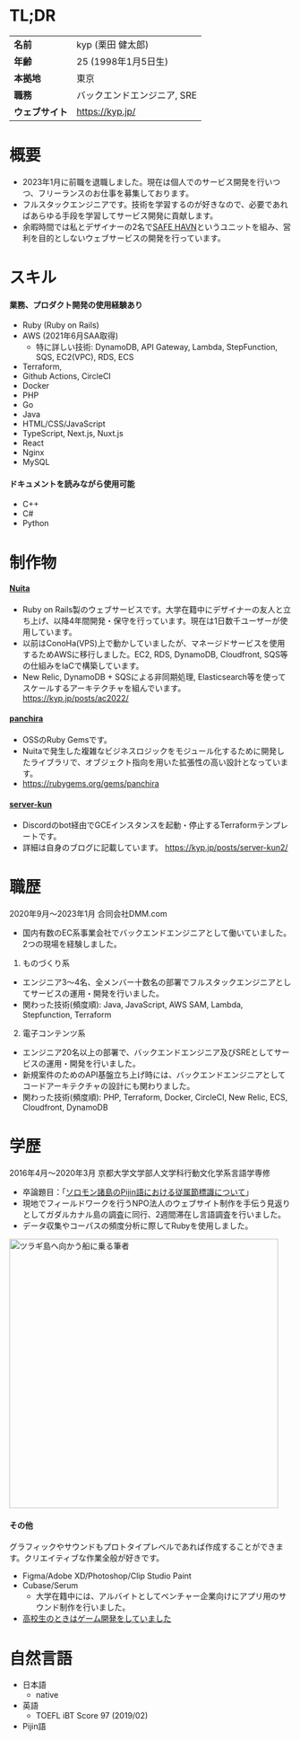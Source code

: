 # TL;DR

|||
|---|---|
|**名前**|kyp (栗田 健太郎)|
|**年齢**|25 (1998年1月5日生)|
|**本拠地**|東京|
|**職務**|バックエンドエンジニア, SRE|
|**ウェブサイト**|https://kyp.jp/|

# 概要
- 2023年1月に前職を退職しました。現在は個人でのサービス開発を行いつつ、フリーランスのお仕事を募集しております。
- フルスタックエンジニアです。技術を学習するのが好きなので、必要であればあらゆる手段を学習してサービス開発に貢献します。
- 余暇時間では私とデザイナーの2名で[SAFE HAVN](https://safehavn.dev/)というユニットを組み、営利を目的としないウェブサービスの開発を行っています。

# スキル
#### 業務、プロダクト開発の使用経験あり
- Ruby (Ruby on Rails)
- AWS (2021年6月SAA取得)
  - 特に詳しい技術: DynamoDB, API Gateway, Lambda, StepFunction, SQS, EC2(VPC), RDS, ECS 
- Terraform, 
- Github Actions, CircleCI
- Docker
- PHP
- Go
- Java
- HTML/CSS/JavaScript
- TypeScript, Next.js, Nuxt.js
- React
- Nginx
- MySQL

#### ドキュメントを読みながら使用可能
- C++
- C#
- Python

# 制作物
#### [Nuita](https://nuita.net/)
- Ruby on Rails製のウェブサービスです。大学在籍中にデザイナーの友人と立ち上げ、以降4年間開発・保守を行っています。現在は1日数千ユーザーが使用しています。
- 以前はConoHa(VPS)上で動かしていましたが、マネージドサービスを使用するためAWSに移行しました。EC2, RDS, DynamoDB, Cloudfront, SQS等の仕組みをIaCで構築しています。
- New Relic, DynamoDB + SQSによる非同期処理, Elasticsearch等を使ってスケールするアーキテクチャを組んでいます。 https://kyp.jp/posts/ac2022/

#### [panchira](https://github.com/nuita/panchira)
- OSSのRuby Gemsです。
- Nuitaで発生した複雑なビジネスロジックをモジュール化するために開発したライブラリで、オブジェクト指向を用いた拡張性の高い設計となっています。
- https://rubygems.org/gems/panchira

#### [server-kun](https://github.com/kypkyp/server-kun)
- Discordのbot経由でGCEインスタンスを起動・停止するTerraformテンプレートです。
- 詳細は自身のブログに記載しています。 https://kyp.jp/posts/server-kun2/

# 職歴
2020年9月～2023年1月 合同会社DMM.com
- 国内有数のEC系事業会社でバックエンドエンジニアとして働いていました。2つの現場を経験しました。
1. ものづくり系
  - エンジニア3〜4名、全メンバー十数名の部署でフルスタックエンジニアとしてサービスの運用・開発を行いました。
  - 関わった技術(頻度順): Java, JavaScript, AWS SAM, Lambda, Stepfunction, Terraform
2. 電子コンテンツ系
  - エンジニア20名以上の部署で、バックエンドエンジニア及びSREとしてサービスの運用・開発を行いました。
  - 新規案件のためのAPI基盤立ち上げ時には、バックエンドエンジニアとしてコードアーキテクチャの設計にも関わりました。
  - 関わった技術(頻度順): PHP, Terraform, Docker, CircleCI, New Relic, ECS, Cloudfront, DynamoDB

# 学歴
2016年4月～2020年3月 京都大学文学部人文学科行動文化学系言語学専修
- 卒論題目：「[ソロモン諸島のPijin語における従属節標識について](https://github.com/kypkyp/sotsuron)」
- 現地でフィールドワークを行うNPO法人のウェブサイト制作を手伝う見返りとしてガダルカナル島の調査に同行、2週間滞在し言語調査を行いました。
- データ収集やコーパスの頻度分析に際してRubyを使用しました。

<img alt="ツラギ島へ向かう船に乗る筆者" src="https://kypprivate.s3-ap-northeast-1.amazonaws.com/kyp_on_ship.jpg" width="480px">

#### その他

グラフィックやサウンドもプロトタイプレベルであれば作成することができます。クリエイティブな作業全般が好きです。

- Figma/Adobe XD/Photoshop/Clip Studio Paint
- Cubase/Serum
  - 大学在籍中には、アルバイトとしてベンチャー企業向けにアプリ用のサウンド制作を行いました。
- [高校生のときはゲーム開発をしていました](https://kyp.hatenablog.com/entry/2015/12/25/013344)

# 自然言語
- 日本語
  - native
- 英語
  - TOEFL iBT Score 97 (2019/02)
- Pijin語
